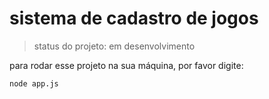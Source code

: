 <h1>sistema de cadastro de jogos</h1>

>status do projeto: em desenvolvimento

para rodar esse projeto na sua máquina, por favor digite:

```
node app.js
```
